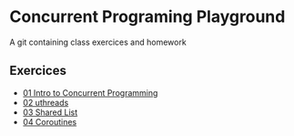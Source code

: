 # Concurrent Programing Playground

A git containing class exercices and homework

## Exercices

- [01 Intro to Concurrent Programming](./class_exercices/01_intro_to_concurrent_programming)
- [02 uthreads](./class_exercices/02_uthreds)
- [03 Shared List](./class_exercices/03_shared_list)
- [04 Coroutines](./class_exercices/04_croutines)

